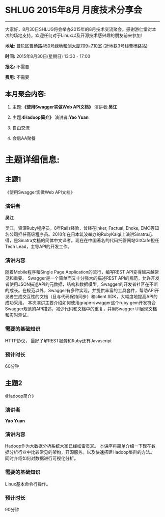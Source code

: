 # SHLUG 2015年8月 月度技术分享会
--------------------------------------------------------------------------------
大家好，8月30日SHLUG将会举办2015年的8月技术交流聚会。感谢游仁堂对本次的场地支持，欢迎任何对于Linux以及开源技术感兴趣的朋友前来参加!

**地址:** [普陀区曹杨路450号绿地和创大厦709~710室](http://j.map.baidu.com/M_jKv) (近地铁3号线曹杨路站)

**时间:** 2015年8月30日(星期日) 13:30 - 17:00

**报名:** 不需要

**费用:** 不需要

本月聚会内容:
---------------
1. 主题:**《使用Swagger实做Web API文档》** 演讲者:**吴江**

2. 主题:**《Hadoop简介》** 演讲者:**Yao Yuan**

3. 自由交流

4. 会后AA聚餐

# 主题详细信息:

## 主题1
《使用Swagger实做Web API文档》

### 演讲者
**吴江**

吴江，资深Ruby程序员，8年Rails经验，曾经在Inker, Factual, Ehoke, EMC等知名公司担任高级程序员。2010年在日本筑波举办的RubyKaigi上演讲Sinatra心得，是Sinatra文档的简体中文译者。现在在中国著名的代码托管网站GitCafe担任Tech Lead，主导API的开发工作。

### 演讲内容


随着Mobile程序和Single Page Application的流行，编写REST API变得越来越常见和重要。 Swagger是一个简单而又十分强大的描述REST API的规范，允许开发者使用JSON描述API的元数据，结构和数据模型。Swagger的开发者社区在不断的成长。在规范以外，Swagger有多种实现，并提供丰富的工具套件，帮助API开发者生成交互性的文档（且与代码保持同步）和client SDK，大幅度地提高API的成功采用。 本次演讲主要介绍如何使用grape-swagger这个ruby gem开发符合Swagger规范的API描述，减少代码和文档中的重复，并用Swagger UI展现文档和实时测试。


### 需要的基础知识
HTTP协议， 最好了解REST服务和Ruby还有Javascript

### 预计时长
60分钟


## 主题2
《Hadoop简介》

### 演讲者
**Yao Yuan**

### 演讲内容

Hadoop作为大数据分析系统大家已经如雷贯耳。
本讲座将简单介绍一下现在数据分析行业中比较常见的架构，开源服务。以及快速搭建Hadoop集群的方法。
同时介绍如何对数据进行可视化分析。

### 需要的基础知识
Linux基本命令行操作。

### 预计时长
90分钟
